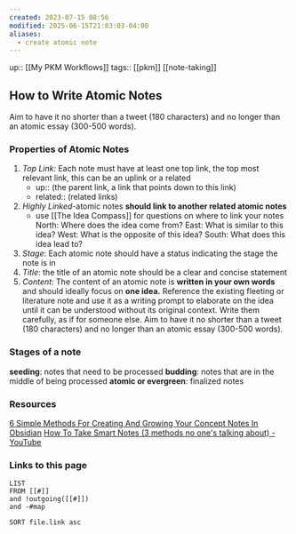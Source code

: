 ```yaml
---
created: 2023-07-15 08:56
modified: 2025-06-15T21:03:03-04:00
aliases:
  - create atomic note
---
```

up::  [[My PKM Workflows]]
tags:: [[pkm]] [[note-taking]]
## How to Write Atomic Notes

Aim to have it no shorter than a tweet (180 characters) and no longer than an atomic essay (300-500 words).
### Properties of Atomic Notes
1. *Top Link:* Each note must have at least one top link, the top most relevant link, this can be an uplink or a related
	- up:: (the parent link, a link that points down to this link)
	- related:: (related links)
2. *Highly Linked*-atomic notes **should link to another related atomic notes**
	- use [[The Idea Compass]] for questions on where to link your notes
		 North: Where does the idea come from?
		 East: What is similar to this idea?
		 West: What is the opposite of this idea?
		 South: What does this idea lead to?
3. *Stage*: Each atomic note should have a status indicating the stage the note is in
4. *Title*: the title of an atomic note should be a clear and concise statement
5. *Content*: The content of an atomic note is **written in your own words** and should ideally focus on **one idea.**
		Reference the existing fleeting or literature note and use it as a writing prompt to elaborate on the idea until it can be understood without its original context. Write them carefully, as if for someone else.
		Aim to have it no shorter than a tweet (180 characters) and no longer than an atomic essay (300-500 words).

### Stages of a note
**seeding**: notes that need to be processed
**budding**: notes that are in the middle of being processed
**atomic or evergreen**: finalized notes



### Resources
[6 Simple Methods For Creating And Growing Your Concept Notes In Obsidian](https://www.aidanhelfant.com/5-simple-methods-for-growing-your-concept-notes-in-obsidian/)
[How To Take Smart Notes (3 methods no one's talking about) - YouTube](https://www.youtube.com/watch?v=5O46Rqh5zHE)

### Links to this page
```dataview
LIST
FROM [[#]]
and !outgoing([[#]])
and -#map

SORT file.link asc
```
